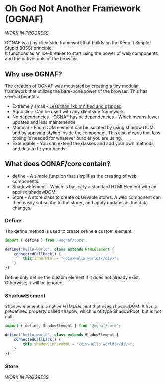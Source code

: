 # Oh God Not Another Framework (OGNAF)

_WORK IN PROGRESS_

OGNAF is a tiny clientside framework that builds on the Keep It Simple, Stupid (KISS) principle.  
It functions as an ice-breaker to start using the power of web components and the native tools of the browser.

## Why use OGNAF?
The creation of OGNAF was motivated by creating a tiny modular framework that utilizes the bare-bone power of the browser.
This has several benefits:

* Extremely small - [Less than 1kb minified and gzipped](https://bundlephobia.com/package/@ognaf/core@0.1.9)
* Agnostic - Can be used with any clientside framework.
* No dependencies - OGNAF has no dependencies - Which means fewer updates and less maintenence.
* Modular - Each DOM element can be isolated by using shadow DOM and by applying styling inside the component. This also means that less tooling is needed for whatever bundler you are using.
* Extendable - You can extend the classes and add your own methods and data to fit your needs.

## What does OGNAF/core contain?
* define - A simple function that simplifies the creating of web components.
* ShadowElement - Which is basically a standard HTMLElement with an applied shadowDOM. 
* Store - A store class to create observable stores. A web component can then easily subscribe to the stores, and apply updates as the data changes.



### Define
The define method is used to create define a custom element.

```TypeScript
import { define } from "@ognaf/core";

define("hello-world", class extends HTMLElement {
    connectedCallback() {
        this.innerHtml = "<div>Hello world!</div>";
    }
})
```

Define only define the custom element if it does not already exist. Otherwise, it will be ignored.

### ShadowElement
Shadow element is a native HTMLElement that uses shadowDOM. It has a predefined property called shadow, which is of type ShadowRoot, but is not null.

```TypeScript
import { define, ShadowElement } from "@ognaf/core";

define("hello-world", class extends ShadowElement {
    connectedCallback() {
        this.shadow.innerHtml = "<div>Hello world!</div>";
    }
})
```

### Store
_WORK IN PROGRESS_